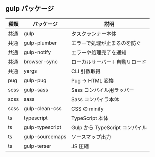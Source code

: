 ## gulp パッケージ

| 種類 | パッケージ      | 説明                            |
| ---- | --------------- | ------------------------------- |
| 共通 | gulp            | タスクランナー本体              |
| 共通 | gulp-plumber    | エラーで処理が止まるのを防ぐ    |
| 共通 | gulp-notify     | エラーや処理完了を通知          |
| 共通 | browser-sync    | ローカルサーバー＋自動リロード  |
| 共通 | yargs           | CLI 引数取得                    |
| pug  | gulp-pug        | Pug → HTML 変換                 |
| scss | gulp-sass       | Sass コンパイル用ラッパー       |
| scss | sass            | Sass コンパイラ本体             |
| scss | gulp-clean-css  | CSS の minify                   |
| ts   | typescript      | TypeScript 本体                 |
| ts   | gulp-typescript | Gulp から TypeScript コンパイル |
| ts   | gulp-sourcemaps | ソースマップ出力                |
| ts   | gulp-terser     | JS 圧縮                         |
